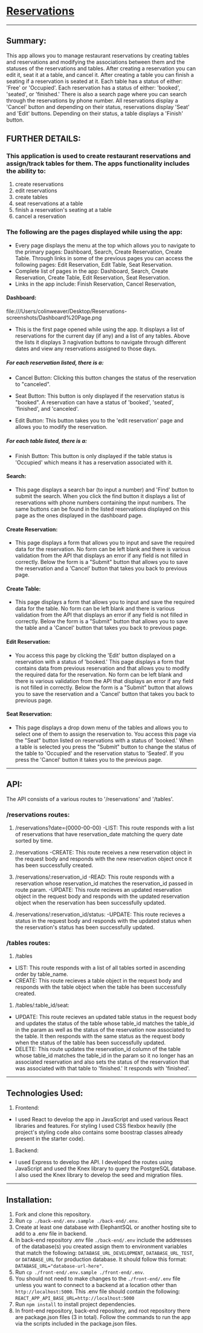 # [Reservations](https://reservations-front-end.herokuapp.com/dashboard)
 
 ---------------------------------------------------------------------------------------------------------------
## Summary:
This app allows you to manage restaurant reservations by creating tables and reservations and modifying the associations between them and the statuses of the reservations and tables. After creating a reservation you can edit it, seat it at a table, and cancel it. After creating a table you can finish a seating if a reservation is seated at it. Each table has a status of either: 'Free' or 'Occupied'. Each reservation has a status of either: 'booked', 'seated', or 'finished.' There is also a search page where you can search through the reservations by phone number. All reservations display a 'Cancel' button and depending on their status, reservations display 'Seat' and 'Edit' buttons. Depending on their status, a table displays a 'Finish' button.


## FURTHER DETAILS:
### This application is used to create restaurant reservations and assign/track tables for them. The apps functionality includes the ability to:
1. create reservations
1. edit reservations
1. create tables
1. seat reservations at a table
1. finish a reservation's seating at a table
1. cancel a reservation

### The following are the pages displayed while using the app: 
- Every page displays the menu at the top which allows you to navigate to the primary pages: Dashboard, Search, Create Reservation, Create Table. Through links in some of the previous pages you can access the following pages: Edit Reservation, Edit Table, Seat Reservation.
- Complete list of pages in the app: Dashboard, Search, Create Reservation, Create Table, Edit Reservation, Seat Reservation.
- Links in the app include: Finish Reservation, Cancel Reservation,  


#### Dashboard: 

file:///Users/colinweaver/Desktop/Reservations-screenshots/Dashboard%20Page.png


- This is the first page opened while using the app. It displays a list of reservations for the current day (if any) and a list of any tables. Above the lists it displays 3 nagivation buttons to navigate through different dates and view any reservations assigned to those days.
##### For each reservation listed, there is a:
 - Cancel Button: Clicking this button changes the status of the reservation to "canceled". 

 - Seat Button: This button is only displayed if the reservation status is "booked". A reservation can have a status of 'booked', 'seated', 'finished', and 'canceled'. 

 - Edit Button: This button takes you to the 'edit reservation' page and allows you to modify the reservation.
##### For each table listed, there is a:
 - Finish Button: This button is only displayed if the table status is 'Occupied' which means it has a reservation associated with it. 

#### Search: 
- This page displays a search bar (to input a number) and 'Find' button to submit the search. When you click the find button it displays a list of reservations with phone numbers containing the input numbers. The same buttons can be found in the listed reservations displayed on this page as the ones displayed in the dashboard page.

#### Create Reservation:
- This page displays a form that allows you to input and save the required data for the reservation. No form can be left blank and there is various validation from the API that displays an error if any field is not filled in correctly. Below the form is a "Submit" button that allows you to save the reservation and a 'Cancel' button that takes you back to previous page. 

#### Create Table:
- This page displays a form that allows you to input and save the required data for the table. No form can be left blank and there is various validation from the API that displays an error if any field is not filled in correctly. Below the form is a "Submit" button that allows you to save the table and a 'Cancel' button that takes you back to previous page. 

#### Edit Reservation:
- You access this page by clicking the 'Edit' button displayed on a reservation with a status of 'booked.' This page displays a form that contains data from previous reservation and that allows you to modify the required data for the reservation. No form can be left blank and there is various validation from the API that displays an error if any field is not filled in correctly. Below the form is a "Submit" button that allows you to save the reservation and a 'Cancel' button that takes you back to previous page. 

#### Seat Reservation:
- This page displays a drop down menu of the tables and allows you to select one of them to assign the reservation to. You access this page via the "Seat" button listed on reservations with a status of 'booked.' When a table is selected you press the "Submit" button to change the status of the table to 'Occupied' and the reservation status to 'Seated'. If you press the 'Cancel' button it takes you to the previous page. 


 ---------------------------------------------------------------------------------------------------------------
## API: 
The API consists of a various routes to '/reservations' and '/tables'.

### /reservations routes:
1. /reservations?date={0000-00-00}
-LIST: This route responds with a list of reservations that have reservation_date matching the query date sorted by time.

1. /reservations
-CREATE: This route receives a new reservation object in the request body and responds with the new reservation object once it has been successfully created.

1. /reservations/:reservation_id
-READ: This route responds with a reservation whose reservation_id matches the reservation_id passed in route param.
-UPDATE: This route recieves an updated reservation object in the request body and responds with the updated reservation object when the reservation has been successfully updated. 

1. /reservations/:reservation_id/status: 
-UPDATE: This route recieves a status in the request body and responds with the updated status when the reservation's status has been successfully updated. 

### /tables routes:
1. /tables
- LIST: This route responds with a list of all tables sorted in ascending order by table_name.
- CREATE: This route recieves a table object in the request body and responds with the table object when the table has been successfully created. 

1. /tables/:table_id/seat:
- UPDATE: This route recieves an updated table status in the request body and updates the status of the table whose table_id matches the table_id in the param as well as the status of the reservation now associated to the table. It then responds with the same status as the request body when the status of the table has been successfully updated. 
- DELETE: This route updates the reservation_id column of the table whose table_id matches the table_id in the param so it no longer has an associated reservation and also sets the status of the reservation that was associated with that table to 'finished.' It responds with 'finished'.


 ---------------------------------------------------------------------------------------------------------------
## Technologies Used:

1. Frontend:
- I used React to develop the app in JavaScript and used various React libraries and features. For styling I used CSS flexbox heavily (the project's styling code also contains some boostrap classes already present in the starter code).

1. Backend:
- I used Express to develop the API. I developed the routes using JavaScript and used the Knex library to query the PostgreSQL database. I also used the Knex library to develop the seed and migration files. 

 ---------------------------------------------------------------------------------------------------------------
## Installation: 
1. Fork and clone this repository.
1. Run `cp ./back-end/.env.sample ./back-end/.env`.
1. Create at least one database with ElephantSQL or another hosting site to add to a .env file in backend.
1. In back-end repository .env file `./back-end/.env` include the addresses of the database(s) you created assign them to environment variables that match the following: `DATABASE_URL_DEVELOPMENT`, `DATABASE_URL_TEST`, or `DATABASE_URL` for production database. It should follow this format: `DATABASE_URL="database-url-here"`.
1. Run `cp ./front-end/.env.sample ./front-end/.env`.
1. You should not need to make changes to the `./front-end/.env` file unless you want to connect to a backend at a location other than `http://localhost:5000`. This .env file should contain the following: `REACT_APP_API_BASE_URL=http://localhost:5000`
1. Run `npm install` to install project dependencies.
1. In front-end repository, back-end repository, and root repository there are package.json files (3 in total). Follow the commands to run the app via the scripts included in the package.json files.





















